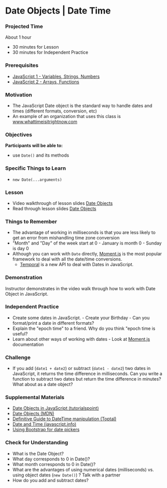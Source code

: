 # Date Objects | Date Time

### Projected Time

About 1 hour

- 30 minutes for Lesson
- 30 minutes for Independent Practice

### Prerequisites

- [JavaScript 1 - Variables, Strings, Numbers](/javascript/javascript-1-variables.md)
- [JavaScript 2 - Arrays, Functions](/javascript/javascript-2-arrays-functions.md)

### Motivation

- The JavaScript Date object is the standard way to handle dates and times (different formats, conversion, etc)
- An example of an organization that uses this class is www.whattimeisitrightnow.com

### Objectives

**Participants will be able to:**

- use `Date()` and its methods

### Specific Things to Learn

- `new Date(...arguments)`

### Lesson

- Video walkthrough of lesson slides [Date Objects](https://www.youtube.com/watch?v=irrxnH-nkqg)
- Read through lesson slides [Date Objects](https://docs.google.com/presentation/d/1Pj-hkQCeVe4kJJ4s8RHcSZrNKx4Mp4kaQ9J0Eyy1gAQ/edit#slide=id.p)

### Things to Remember

- The advantage of working in milliseconds is that you are less likely to get an error from mishandling time zone conversion
- "Month" and "Day" of the week start at 0 - January is month 0 - Sunday is day 0
- Although you can work with `Date` directly, [Moment.js](https://momentjs.com/) is the most popular framework to deal with all the date/time conversions.
  -  [Temporal](https://tc39.es/proposal-temporal/docs/) is a new API to deal with Dates in JavaScript.

### Demonstration

Instructor demonstrates in the video walk through how to work with Date Object in JavaScript.

### Independent Practice

- Create some dates in JavaScript. - Create your Birthday - Can you format/print a date in different formats?
- Explain the "epoch time" to a friend. Why do you think "epoch time is useful?
- Learn about other ways of working with dates - Look at [Moment.js](https://momentjs.com/) documentation

### Challenge

- If you add (`date1 + date2`) or subtract (`date1 - date2`) two dates in JavaScript, it returns the time difference in milliseconds. Can you write a function to subtract two dates but return the time difference in minutes? What about as a date object?

### Supplemental Materials

- [Date Objects in JavaScript (tutorialspoint)](https://www.tutorialspoint.com/javascript/javascript_date_object.htm)
- [Date Objects (MDN)](https://developer.mozilla.org/en-US/docs/Web/JavaScript/Reference/Global_Objects/Date)
- [Definitive Guide to DateTime manipulation (Toptal)](https://www.toptal.com/software/definitive-guide-to-datetime-manipulation)
- [Date and Time (javascript.info)](https://javascript.info/date)
- [Using Bootstrap for date pickers](https://eonasdan.github.io/bootstrap-datetimepicker/)

### Check for Understanding

- What is the Date Object?
- What day corresponds to 0 in Date()?
- What month corresponds to 0 in Date()?
- What are the advantages of using numerical dates (milliseconds) vs. using object dates (`new Date()`) ? Talk with a partner
- How do you add and subtract dates?
